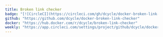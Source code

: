 ```yaml
---
title: Broken link checker
badge: "[![CircleCI](https://circleci.com/gh/dcycle/docker-broken-link-checker/tree/master.svg?style=svg)](https://circleci.com/gh/dcycle/docker-broken-link-checker/tree/master)"
github: "https://github.com/dcycle/docker-broken-link-checker"
docker: "https://hub.docker.com/r/dcycle/broken-link-checker"
weekly: "https://app.circleci.com/settings/project/github/dcycle/docker-broken-link-checker/triggers"
---
```

